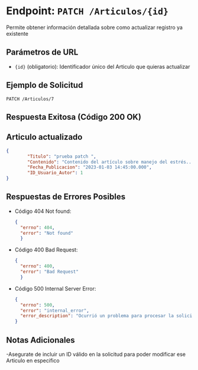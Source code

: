 # Endpoint: `PATCH /Articulos/{id}`

Permite obtener información detallada sobre como actualizar registro ya existente 

## Parámetros de URL
- `{id}` (obligatorio): Identificador único del Articulo que quieras actualizar

## Ejemplo de Solicitud
```http
PATCH /Articulos/7
```

## Respuesta Exitosa (Código 200 OK)
## Articulo actualizado
```json
{
        "Titulo": "prueba patch ",
        "Contenido": "Contenido del artículo sobre manejo del estrés...",
        "Fecha_Publicacion": "2023-01-03 14:45:00.000",
        "ID_Usuario_Autor": 1
}
```

## Respuestas de Errores Posibles
- Código 404 Not found:

  ```json
  {
    "errno": 404,
    "error": "Not found"
    }
  ```

- Código 400 Bad Request:

  ```json
  {
    "errno": 400,
    "error": "Bad Request"
    }
  ```

- Código 500 Internal Server Error:
  ```json
  {
    "errno": 500,
    "error": "internal_error",
    "error_description": "Ocurrió un problema para procesar la solicitud"
  }
  ``` 

## Notas Adicionales

-Asegurate de incluir un ID válido en la solicitud para poder modificar ese 
Articulo en especifico
